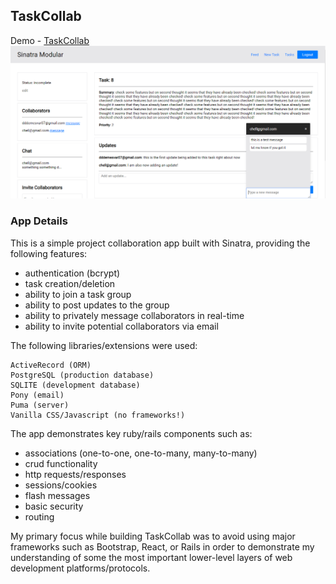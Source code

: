 ## TaskCollab
Demo - [TaskCollab](https://taskcollab.herokuapp.com "TaskCollab")
![alt text](https://github.com/demesvardestin/sinatra-sample-app/raw/master/public/images/task_collab.png "TaskCollab")

### App Details
This is a simple project collaboration app built with Sinatra, providing the following
features:

- authentication (bcrypt)
- task creation/deletion
- ability to join a task group
- ability to post updates to the group
- ability to privately message collaborators in real-time
- ability to invite potential collaborators via email

The following libraries/extensions were used:

```
ActiveRecord (ORM)
PostgreSQL (production database)
SQLITE (development database)
Pony (email)
Puma (server)
Vanilla CSS/Javascript (no frameworks!)
```

The app demonstrates key ruby/rails components such as:

- associations (one-to-one, one-to-many, many-to-many)
- crud functionality
- http requests/responses
- sessions/cookies
- flash messages
- basic security
- routing

My primary focus while building TaskCollab was to avoid using major frameworks
such as Bootstrap, React, or Rails in order to demonstrate my understanding
of some the most important lower-level layers of web development platforms/protocols.